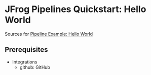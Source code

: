 # JFrog Pipelines Quickstart: Hello World

Sources for [Pipeline Example: Hello World](https://www.jfrog.com/confluence/display/JFROG/Pipeline+Example%3A+Hello+World)

## Prerequisites

- Integrations
  - github: GitHub
